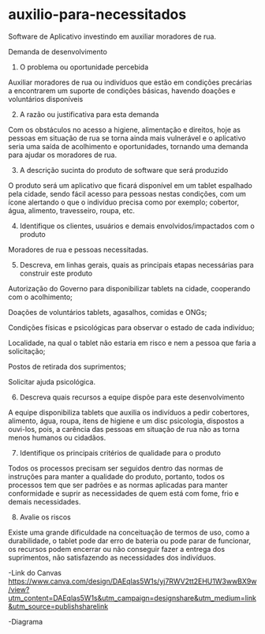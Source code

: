 # auxilio-para-necessitados
Software de Aplicativo investindo em auxiliar moradores de rua. 

Demanda de desenvolvimento
1. O problema ou oportunidade percebida

Auxiliar moradores de rua ou indivíduos que estão em condições precárias
a encontrarem um suporte de condições básicas, havendo doações e
voluntários disponíveis

2. A razão ou justificativa para esta demanda

Com os obstáculos no acesso a higiene, alimentação e direitos, hoje as
pessoas em situação de rua se torna ainda mais vulnerável e o aplicativo
seria uma saída de acolhimento e oportunidades, tornando uma demanda
para ajudar os moradores de rua.

3. A descrição sucinta do produto de software que será produzido

O produto será um aplicativo que ficará disponível em um tablet espalhado
pela cidade, sendo fácil acesso para pessoas nestas condições, com um 
ícone alertando o que o indivíduo precisa como por exemplo; cobertor,
água, alimento, travesseiro, roupa, etc.

4. Identifique os clientes, usuários e demais envolvidos/impactados com o
produto

Moradores de rua e pessoas necessitadas.

5. Descreva, em linhas gerais, quais as principais etapas necessárias para
construir este produto

Autorização do Governo para disponibilizar tablets na cidade, cooperando
com o acolhimento;

Doações de voluntários tablets, agasalhos, comidas e ONGs;

Condições físicas e psicológicas para observar o estado de cada indivíduo;

Localidade, na qual o tablet não estaria em risco e nem a pessoa que faria
a solicitação;

Postos de retirada dos suprimentos;

Solicitar ajuda psicológica.

6. Descreva quais recursos a equipe dispõe para este desenvolvimento

A equipe disponibiliza tablets que auxilia os indivíduos a pedir cobertores,
alimento, água, roupa, itens de higiene e um disc psicologia, dispostos a
ouvi-los, pois, a carência das pessoas em situação de rua não as torna
menos humanos ou cidadãos.

7. Identifique os principais critérios de qualidade para o produto

Todos os processos precisam ser seguidos dentro das normas de
instruções para manter a qualidade do produto, portanto, todos os
processos tem que ser padrões e as normas aplicadas para manter 
conformidade e suprir as necessidades de quem está com fome, frio e
demais necessidades.

8. Avalie os riscos

Existe uma grande dificuldade na conceituação de termos de uso, como a
durabilidade, o tablet pode dar erro de bateria ou pode parar de funcionar,
os recursos podem encerrar ou não conseguir fazer a entrega dos
suprimentos, não satisfazendo as necessidades dos indivíduos. 

-Link do Canvas
https://www.canva.com/design/DAEqlas5W1s/yj7RWV2tt2EHU1W3wwBX9w/view?utm_content=DAEqlas5W1s&utm_campaign=designshare&utm_medium=link&utm_source=publishsharelink

-Diagrama

